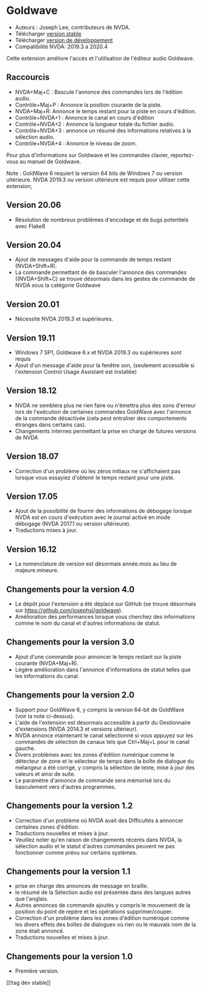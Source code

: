 # Goldwave #

* Auteurs : Joseph Lee, contributeurs de NVDA.
* Télécharger [version stable][1]
* Télécharger [version de développement][2]
* Compatibilité NVDA: 2019.3 à 2020.4

Cette extension améliore l'accès et l'utilisation de l'éditeur audio
Goldwave.

## Raccourcis ##

* NVDA+Maj+C : Bascule l'annonce des commandes lors de l'édition audio.
* Contrôle+Maj+P : Annonce la position courante de la piste.
* NVDA+Maj+R: Annonce le temps restant pour la piste en cours d'édition.
* Contrôle+NVDA+1 : Annonce le canal en cours d'édition
* Contrôle+NVDA+2 : Annonce la longueur totale du fichier audio.
* Contrôle+NVDA+3 : annonce un résumé des informations relatives à la
  sélection audio.
* Contrôle+NVDA+4 : Annonce le niveau de zoom.

Pour plus d'informations sur Goldwave et les commandes clavier,
reportez-vous au manuel de Goldwave.

Note : GoldWave 6 requiert la version 64 bits de Windows 7 ou version
ultérieure. NVDA 2019.3 ou version ultérieure est requis pour utiliser cette
extension;

## Version 20.06

* Résolution de nombreux problèmes d'encodage et de bugs potentiels avec
  Flake8

## Version 20.04

* Ajout de messages d'aide pour la commande de temps restant (NVDA+Shift+R).
* La commande permettant de de basculer  l'annonce des commandes
  ((NVDA+Shift+C) se trouve désormais dans les gestes de commande de NVDA
  sous la catégorie Goldwave

## Version 20.01

* Nécessite NVDA 2019.3 et supérieures.

## Version 19.11

* Windows 7 SP1, Goldwave 6.x et NVDA 2019.3 ou supérieures sont requis
* Ajout d'un message d'aide pour la fenêtre son, (seulement accessible si
  l'extension Control Usage Assistant est installée)

## Version 18.12

* NVDA ne semblera plus ne rien faire ou n'émettra plus des sons d'erreur
  lors de l'exécution de certaines commandes GoldWave avec l'annonce de la
  commande désactivée (cela peut entraîner des comportements étranges dans
  certains cas).
* Changements internes permettant la prise en charge de futures versions de
  NVDA

## Version 18.07

* Correction d'un problème où les zéros initiaux ne s'affichaient pas
  lorsque vous essayiez d'obtenir le temps restant pour une piste.

## Version 17.05

* Ajout de la possibilité de fournir des informations de débogage lorsque
  NVDA est en cours d'exécution avec le journal activé en mode débogage
  (NVDA 2017.1 ou version ultérieure).
* Traductions mises à jour.

## Version 16.12

* La nomenclature de version est désormais année.mois au lieu de
  majeure.mineure.

## Changements pour la version 4.0

* Le dépôt pour l'extension a été déplacé sur GitHub (se trouve désormais
  sur https://github.com/josephsl/goldwave).
* Amélioration des performances lorsque vous cherchez des informations comme
  le nom du canal et d'autres informations de statut.

## Changements pour la version 3.0

* Ajout d'une commande pour annoncer le temps restant sur la piste courante
  (NVDA+Maj+R).
* Légère amélioration dans l'annonce d'informations de statut  telles que
  les informations du canal.

## Changements pour la version 2.0

* Support pour GoldWave 6, y compris la version 64-bit de GoldWave (voir la
  note ci-dessus).
* L'aide de l'extension est désormais accessible à partir du Gestionnaire
  d'extensions (NVDA 2014.3 et versions ultérieur).
* NVDA annonce maintenant le canal sélectionné si vous appuyez sur les
  commandes de sélection de canaux tels que Ctrl+Maj+L pour le canal gauche.
* Divers problèmes avec les zones d'édition numérique comme le détecteur de
  zone et le sélecteur de temps dans la boîte de dialogue du mélangeur a été
  corrigé, y compris la sélection de texte, mise à jour des valeurs et ainsi
  de suite.
* Le paramètre d'annonce de commande sera mémorisé lors du basculement vers
  d'autres programmes.

## Changements pour la version 1.2

* Correction d'un problème où NVDA avait des Difficultés à annoncer
  certaines zones d'édition.
* Traductions nouvelles et mises à jour.
* Veuillez noter qu'en raison de changements récents dans NVDA, la sélection
  audio et le statut d'autres commandes peuvent ne pas fonctionner comme
  prévu sur certains systèmes.

## Changements pour la version 1.1

* prise en charge des annonces de message en braille.
* le résumé de la Sélection audio est présentée dans des langues autres que
  l'anglais.
* Autres annonces de commande ajoutés y compris le mouvement de la position
  du point de repère et les opérations supprimer/couper.
* Correction d'un problème dans les zones d'édition numérique comme les
  divers effets  des boîtes de dialogues où rien ou le mauvais nom de la
  zone était annoncé.
* Traductions nouvelles et mises à jour.

## Changements pour la version 1.0

* Première version.

[[!tag dev stable]]

[1]: https://addons.nvda-project.org/files/get.php?file=gwv

[2]: https://addons.nvda-project.org/files/get.php?file=gwv-dev
